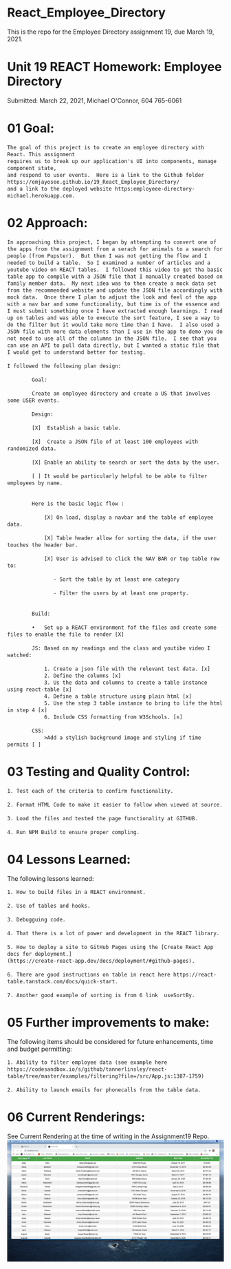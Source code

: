 # React_Employee_Directory

This is the repo for the Employee Directory assignment 19, due March 19, 2021.


# Unit 19 REACT Homework: Employee Directory

Submitted: March 22, 2021, Michael O'Connor, 604 765-6061

# 01 Goal: 

    The goal of this project is to create an employee directory with React. This assignment
    requires us to break up our application's UI into components, manage component state, 
    and respond to user events.  Here is a link to the Github folder https://emjayosee.github.io/19_React_Employee_Directory/
    and a link to the deployed website https:employeee-directory-michael.herokuapp.com.

# 02 Approach:

    In approaching this project, I began by attempting to convert one of the apps from the assignment from a serach for animals to a search for people (from Pupster).  But then I was not getting the flow and I needed to build a table.  So I examined a number of articles and a youtube video on REACT tables.  I followed this video to get tha basic table app to compile with a JSON file that I manually created based on family member data.  My next idea was to then create a mock data set from the recommended website and update the JSON file accordingly with mock data.  Once there I plan to adjust the look and feel of the app with a nav bar and some functionality, but time is of the essence and I must submit something once I have extracted enough learnings. I read up on tables and was able to execute the sort feature, I see a way to do the filter but it would take more time than I have.  I also used a JSON file with more data elements than I use in the app to demo you do not need to use all of the columns in the JSON file.  I see that you can use an API to pull data directly, but I wanted a static file that I would get to understand better for testing. 

    I followed the following plan design:

            Goal:

            Create an employee directory and create a US that involves some USER events. 

            Design:

            [X]	 Establish a basic table.

            [X]  Create a JSON file of at least 100 employees with randomized data.

            [X] Enable an ability to search or sort the data by the user.

            [ ] It would be particularly helpful to be able to filter employees by name.
        
            
            Here is the basic logic flow :

                [X] On load, display a navbar and the table of employee data. 

                [X] Table header allow for sorting the data, if the user touches the header bar.

                [X] User is advised to click the NAV BAR or top table row to:

                   - Sort the table by at least one category

                   - Filter the users by at least one property.


            Build:

            •	Set up a REACT environment fof the files and create some files to enable the file to render [X]
            
            JS: Based on my readings and the class and youtibe video I watched:
            
                1. Create a json file with the relevant test data. [x]
                2. Define the columns [x]
                3. Us the data and columns to create a table instance using react-table [x]
                4. Define a table structure using plain html [x]
                5. Use the step 3 table instance to bring to life the html in step 4 [x]
                6. Include CSS formatting from W3Schools. [x]

            CSS:
                >Add a stylish background image and styling if time permits [ ]
            

# 03 Testing and Quality Control:

    1. Test each of the criteria to confirm functionality.

    2. Format HTML Code to make it easier to follow when viewed at source.

    3. Load the files and tested the page functionality at GITHUB.

    4. Run NPM Build to ensure proper compling.


# 04 Lessons Learned:

The following lessons learned:

    1. How to build files in a REACT environment.

    2. Use of tables and hooks.

    3. Debugguing code.

    4. That there is a lot of power and development in the REACT library.

    5. How to deploy a site to GitHub Pages using the [Create React App docs for deployment.]
    (https://create-react-app.dev/docs/deployment/#github-pages).

    6. There are good instructions on table in react here https://react-table.tanstack.com/docs/quick-start.

    7. Another good example of sorting is from 6 link  useSortBy.

# 05 Further improvements to make:

The following items should be considered for future enhancements, time and budget permitting:

    1. Ability to filter employee data (see example here https://codesandbox.io/s/github/tannerlinsley/react-table/tree/master/examples/filtering?file=/src/App.js:1387-1759)

    2. Ability to launch emails for phonecalls from the table data.

# 06 Current Renderings:

See Current Rendering at the time of writing in the Assignment19 Repo. 
![alt text](public/renderImage.png)




